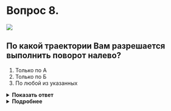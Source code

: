 # Вопрос 8.

![](https://s.drom.ru/i24227/pdd/tickets/2016/1542608385.jpg)

## По какой траектории Вам разрешается выполнить поворот налево?

1. Только по А
2. Только по Б
3. По любой из указанных

<details>
<summary><b>Показать ответ</b></summary>
Правильный ответ: 2
</details>
<details>
<summary><b>Подробнее</b></summary>
В случае отсутствия знака 5.15.1 «Направления движения по полосам» следовало бы выполнить поворот налево по траектории «А». Но на перекрёстках, перед которыми и на которых имеются знаки 5.15.1 и 5.15.2, выезд на трамвайные пути запрещён. Поворот налево (разворот) следует произвести по траектории «Б».
(«Дорожные знаки», пункт 8.5 ПДД)
</details>